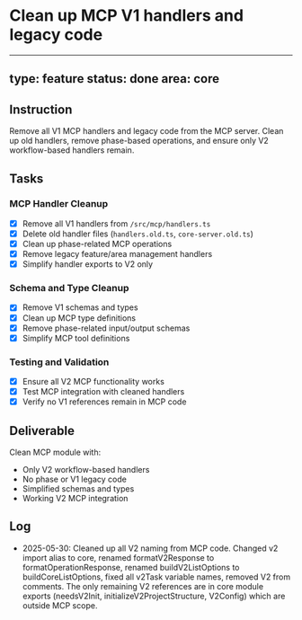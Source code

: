 # Clean up MCP V1 handlers and legacy code

---
type: feature
status: done
area: core
---


## Instruction
Remove all V1 MCP handlers and legacy code from the MCP server. Clean up old handlers, remove phase-based operations, and ensure only V2 workflow-based handlers remain.

## Tasks
### MCP Handler Cleanup
- [x] Remove all V1 handlers from `/src/mcp/handlers.ts`
- [x] Delete old handler files (`handlers.old.ts`, `core-server.old.ts`)
- [x] Clean up phase-related MCP operations
- [x] Remove legacy feature/area management handlers
- [x] Simplify handler exports to V2 only

### Schema and Type Cleanup
- [x] Remove V1 schemas and types
- [x] Clean up MCP type definitions
- [x] Remove phase-related input/output schemas
- [x] Simplify MCP tool definitions

### Testing and Validation
- [x] Ensure all V2 MCP functionality works
- [x] Test MCP integration with cleaned handlers
- [x] Verify no V1 references remain in MCP code

## Deliverable
Clean MCP module with:
- Only V2 workflow-based handlers
- No phase or V1 legacy code
- Simplified schemas and types
- Working V2 MCP integration

## Log
- 2025-05-30: Cleaned up all V2 naming from MCP code. Changed v2 import alias to core, renamed formatV2Response to formatOperationResponse, renamed buildV2ListOptions to buildCoreListOptions, fixed all v2Task variable names, removed V2 from comments. The only remaining V2 references are in core module exports (needsV2Init, initializeV2ProjectStructure, V2Config) which are outside MCP scope.
